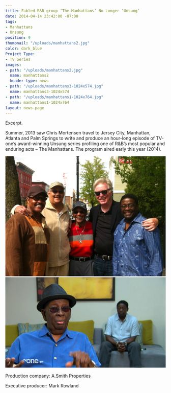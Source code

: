 ```yaml
---
title: Fabled R&B group ‘The Manhattans’ No Longer ‘Unsung’
date: 2014-04-14 23:42:00 -07:00
tags:
- Manhattans
- Unsung
position: 9
thumbnail: "/uploads/manhattans2.jpg"
color: dark_blue
Project Type:
- TV Series
images:
- path: "/uploads/manhattans2.jpg"
  name: manhattans2
  header-type: news
- path: "/uploads/manhattans3-1024x574.jpg"
  name: manhattans3-1024x574
- path: "/uploads/manhattans1-1024x764.jpg"
  name: manhattans1-1024x764
layout: news-page
---
```


Excerpt.


Summer, 2013 saw Chris Mortensen travel to Jersey City, Manhattan, Atlanta and Palm Springs to write and produce an hour-long episode of TV-one’s award-winning Unsung series profiling one of R&B’s most popular and enduring acts – The Manhattans. The program aired early this year (2014).

![manhattans1-1024x764](/uploads/manhattans1-1024x764.jpg) 
![manhattans3-1024x574](/uploads/manhattans3-1024x574.jpg)

Production company: A.Smith Properties

Executive producer: Mark Rowland
